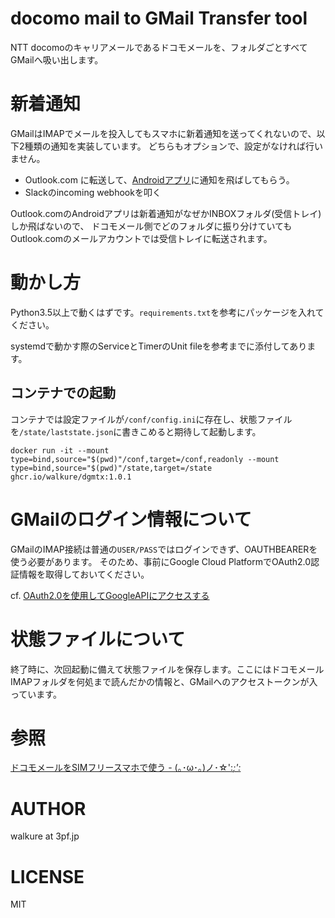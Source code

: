 # docomo mail to GMail Transfer tool
NTT docomoのキャリアメールであるドコモメールを、フォルダごとすべてGMailへ吸い出します。

# 新着通知
GMailはIMAPでメールを投入してもスマホに新着通知を送ってくれないので、以下2種類の通知を実装しています。
どちらもオプションで、設定がなければ行いません。

- Outlook.com に転送して、[Androidアプリ](https://play.google.com/store/apps/details?id=com.microsoft.office.outlook)に通知を飛ばしてもらう。
- Slackのincoming webhookを叩く

Outlook.comのAndroidアプリは新着通知がなぜかINBOXフォルダ(受信トレイ)しか飛ばないので、
ドコモメール側でどのフォルダに振り分けていてもOutlook.comのメールアカウントでは受信トレイに転送されます。

# 動かし方
Python3.5以上で動くはずです。`requirements.txt`を参考にパッケージを入れてください。

systemdで動かす際のServiceとTimerのUnit fileを参考までに添付してあります。

## コンテナでの起動

コンテナでは設定ファイルが`/conf/config.ini`に存在し、状態ファイルを`/state/laststate.json`に書きこめると期待して起動します。

`docker run -it --mount type=bind,source="$(pwd)"/conf,target=/conf,readonly --mount type=bind,source="$(pwd)"/state,target=/state ghcr.io/walkure/dgmtx:1.0.1`

# GMailのログイン情報について
GMailのIMAP接続は普通の`USER/PASS`ではログインできず、OAUTHBEARERを使う必要があります。
そのため、事前にGoogle Cloud PlatformでOAuth2.0認証情報を取得しておいてください。

cf. [OAuth2.0を使用してGoogleAPIにアクセスする](https://developers.google.com/identity/protocols/oauth2)

# 状態ファイルについて
終了時に、次回起動に備えて状態ファイルを保存します。ここにはドコモメールIMAPフォルダを何処まで読んだかの情報と、GMailへのアクセストークンが入っています。

# 参照
[ドコモメールをSIMフリースマホで使う - (｡･ω･｡)ノ･☆':*;':* ](http://www2.hatenadiary.jp/entry/2021/06/03/022857)

# AUTHOR
walkure at 3pf.jp

# LICENSE
MIT
